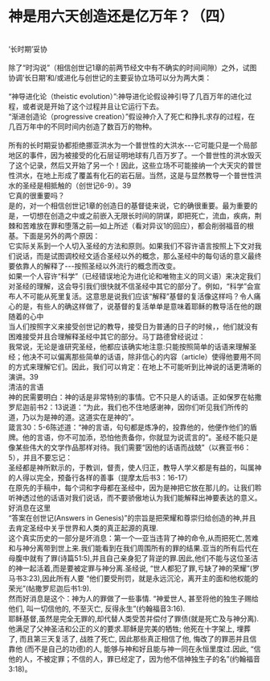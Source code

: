 # 神是用六天创造还是亿万年？（四）



<p>&nbsp;<br />
‘长时期’妥协<br />
&nbsp;<br />
除了“时沟说”（相信创世记1章的前两节经文中有不确实的时间间隙）之外，试图协调‘长日期’和/或进化与创世记的主要妥协立场可以分为两大类：<br />
<br />
“神导进化论（theistic&nbsp;evolution）”:神导进化论假设神引导了几百万年的进化过程，或者说是开始了这个过程并且让它运行下去。<br />
“渐进创造论（progressive&nbsp;creation）”假设神介入了死亡和挣扎求存的过程，在几百万年中的不同时间内创造了数百万的物种。<br />
<br />
所有的长时期妥协都拒绝挪亚洪水为一个普世性的大洪水---它可能只是一个局部地区的事件，因为被接受的化石层证明地球有几百万岁了。一个普世性的洪水毁灭了这个记录，然后又开始了另一个！因此，这些立场不可能接纳一个大天灾的普世性洪水，在地上形成了覆盖有化石的岩石层。当然，这是与显然教导一个普世性洪水的圣经是相抵触的（创世记6-9）。39<br />
它真的很重要吗？<br />
是的，对一个相信创世记1章的创造日的基督徒来说，它的确很重要。最为重要的是，一切想在创造之中或之前嵌入无限长时间的阴谋，即把死亡，流血，疾病，荆棘和苦难放在罪和堕落之前—如上所述（看对异议1的回应），都会削弱福音的根基。下面是另外的两个原因：<br />
它实际关系到一个人切入圣经的方法和原则。如果我们不容许语言按照上下文对我们说话，而是试图调校经文适合圣经以外的概念，那么圣经中的每句话的意义最终要依靠人的解释了---按照圣经以外流行的概念而改变。<br />
如果一个人容许“科学”（已经错误地沦为进化论和唯物主义的同义语）来决定我们对圣经的理解，这会导引我们很快就不信圣经中其它的部分了。例如，“科学”会宣布人不可能从死里复活。这意思是说我们应该“解释”基督的复活像这样吗？令人痛心的是，有些人的确这样做了，说基督的复活单单是意味着耶稣的教导活在他的跟随着的心中<br />
当人们按照字义来接受创世记的教导，接受日为普通的日子的时候，，他们就没有困难接受并且合理解释圣经中其它的部分。马丁路德曾经说过：<br />
我常说，无论是谁研究圣经，他都应该确实地注意:只能按照简单的话语来理解圣经；他决不可以偏离那些简单的话语，除非信心的内容（article）使得他要用不同的方式来理解它们。因此，我们可以肯定：在地上不可能听到比神说的话更清晰的演讲。39<br />
清洁的言语<br />
神的民需要明白：神的话是非常特别的事情。它不只是人的话语。正如保罗在帖撒罗尼迦前书2：13说道：“为此，我们也不住地感谢神，因你们听见我们所传的道，乃以为是神的道。这道实在是神的”。<br />
箴言30：5-6陈述道：“神的言语，句句都是炼净的，投靠他的，他便作他们的盾牌。他的言语，你不可加添，恐怕他责备你，你就显为说谎言的”。圣经不能只是像某些伟大的文学作品那样对待。我们需要“因他的话语而战兢”（以赛亚书6：5），并且不要忘记：<br />
圣经都是神所默示的，于教训，督责，使人归正，教导人学义都是有益的，叫属神的人得以完全，预备行各样的善事（提摩太后书3：16-17）<br />
在原先的手稿中，每个词和字母都在圣经中，因为是神把它放在那儿的。让我们聆听神透过他的话语对我们说话，而不要骄傲地认为我们能解释出神要表达的意义。<br />
好消息在这里<br />
“答案在创世记(Answers&nbsp;in&nbsp;Genesis)”的宗旨是把荣耀和尊崇归给创造的神,并且去肯定圣经中关乎世界和人类的真正起源的真理.<br />
这个真实历史的一部分是坏消息：第一个—亚当违背了神的命令,从而把死亡,苦难和与神分离带到世上来.我们能看到在我们周围所有的罪的结果.亚当的所有后代在母腹中就有了罪(诗篇51:5),并且自己亲身犯了背逆的罪.因此,他们不能与这位圣洁的神一起活着,而是要被定罪与神分离.圣经说,&nbsp;“世人都犯了罪,亏缺了神的荣耀”(罗马书3:23),因此所有人要&nbsp;“他们要受刑罚，就是永远沉沦，离开主的面和他权能的荣光”(帖撒罗尼迦后书1:9).<br />
然而好消息是这个：神为人的罪做了一些事情.&nbsp;“神爱世人,&nbsp;甚至将他的独生子赐给他们,&nbsp;叫一切信他的,&nbsp;不至灭亡,&nbsp;反得永生”(约翰福音3:16).<br />
耶稣基督,虽然是完全无罪的,却代替人类受苦并偿付了罪债(就是死亡及与神分离).他满足了父神圣洁和公正的义的要求.耶稣是完美的牺牲;&nbsp;他死在十字架上,&nbsp;埋葬了,&nbsp;而且第三天复活了,&nbsp;战胜了死亡,&nbsp;因此那些真正相信了他,&nbsp;悔改了的罪恶并且信靠他&nbsp;(而不是自己的功德)的人,&nbsp;能够与神和好且能与神一同在永恒里度过.因此,&nbsp;“信他的人，不被定罪；不信的人，罪已经定了，因为他不信神独生子的名”(约翰福音3:18)。<br />
&nbsp;</p>